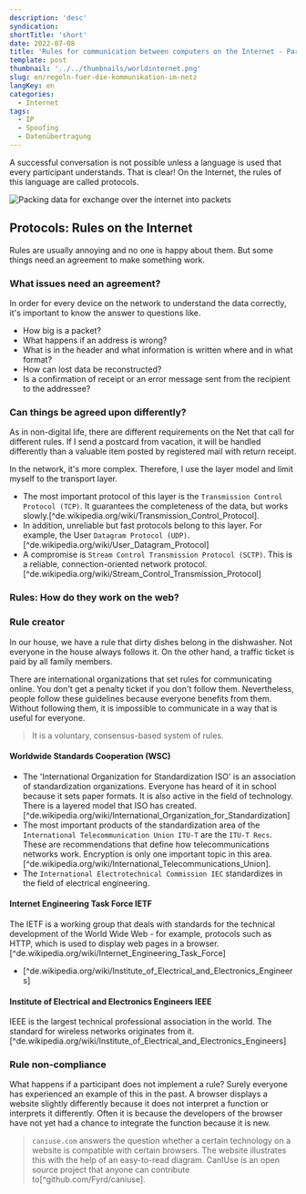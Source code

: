 ```yaml
---
description: 'desc'
syndication:
shortTitle: 'short'
date: 2022-07-08
title: 'Rules for communication between computers on the Internet - Part 1'
template: post
thumbnail: '../../thumbnails/worldinternet.png'
slug: en/regeln-fuer-die-kommunikation-im-netz
langKey: en
categories:
  - Internet
tags:
  - IP
  - Spoofing
  - Datenübertragung
---
```



A successful conversation is not possible unless a language is used that every participant understands. That is clear! On the Internet, the rules of this language are called protocols.

![Packing data for exchange over the internet into packets](/images/3.png)

## Protocols: Rules on the Internet

Rules are usually annoying and no one is happy about them. But some things need an agreement to make something work.

### What issues need an agreement?

In order for every device on the network to understand the data correctly, it's important to know the answer to questions like. 

- How big is a packet?
- What happens if an address is wrong?
- What is in the header and what information is written where and in what format?
- How can lost data be reconstructed?
- Is a confirmation of receipt or an error message sent from the recipient to the addressee?

### Can things be agreed upon differently?

As in non-digital life, there are different requirements on the Net that call for different rules. If I send a postcard from vacation, it will be handled differently than a valuable item posted by registered mail with return receipt.

In the network, it's more complex. Therefore, I use the layer model and limit myself to the transport layer. 

- The most important protocol of this layer is the `Transmission Control Protocol (TCP)`. It guarantees the completeness of the data, but works slowly.[^de.wikipedia.org/wiki/Transmission_Control_Protocol].
- In addition, unreliable but fast protocols belong to this layer. For example, the User `Datagram Protocol (UDP)`.[^de.wikipedia.org/wiki/User_Datagram_Protocol]
- A compromise is `Stream Control Transmission Protocol (SCTP)`. This is a reliable, connection-oriented network protocol.[^de.wikipedia.org/wiki/Stream_Control_Transmission_Protocol]

### Rules: How do they work on the web?

### Rule creator

In our house, we have a rule that dirty dishes belong in the dishwasher. Not everyone in the house always follows it. On the other hand, a traffic ticket is paid by all family members. 

There are international organizations that set rules for communicating online. You don't get a penalty ticket if you don't follow them. Nevertheless, people follow these guidelines because everyone benefits from them. Without following them, it is impossible to communicate in a way that is useful for everyone. 

> It is a voluntary, consensus-based system of rules.

#### Worldwide Standards Cooperation (WSC)

- The 'International Organization for Standardization ISO' is an association of standardization organizations. Everyone has heard of it in school because it sets paper formats. It is also active in the field of technology. There is a layered model that ISO has created.[^de.wikipedia.org/wiki/International_Organization_for_Standardization]
- The most important products of the standardization area of the `International Telecommunication Union ITU-T` are the `ITU-T Recs`. These are recommendations that define how telecommunications networks work. Encryption is only one important topic in this area.[^de.wikipedia.org/wiki/International_Telecommunications_Union].
- The `International Electrotechnical Commission IEC` standardizes in the field of electrical engineering.

#### Internet Engineering Task Force IETF

The IETF is a working group that deals with standards for the technical development of the World Wide Web - for example, protocols such as HTTP, which is used to display web pages in a browser.[^de.wikipedia.org/wiki/Internet_Engineering_Task_Force]
- [^de.wikipedia.org/wiki/Institute_of_Electrical_and_Electronics_Engineers]

#### Institute of Electrical and Electronics Engineers IEEE

IEEE is the largest technical professional association in the world. The standard for wireless networks originates from it.[^de.wikipedia.org/wiki/Institute_of_Electrical_and_Electronics_Engineers]

### Rule non-compliance

What happens if a participant does not implement a rule? Surely everyone has experienced an example of this in the past. A browser displays a website slightly differently because it does not interpret a function or interprets it differently. Often it is because the developers of the browser have not yet had a chance to integrate the function because it is new. 

> `caniuse.com` answers the question whether a certain technology on a website is compatible with certain browsers. The website illustrates this with the help of an easy-to-read diagram. CanIUse is an open source project that anyone can contribute to[^github.com/Fyrd/caniuse].
